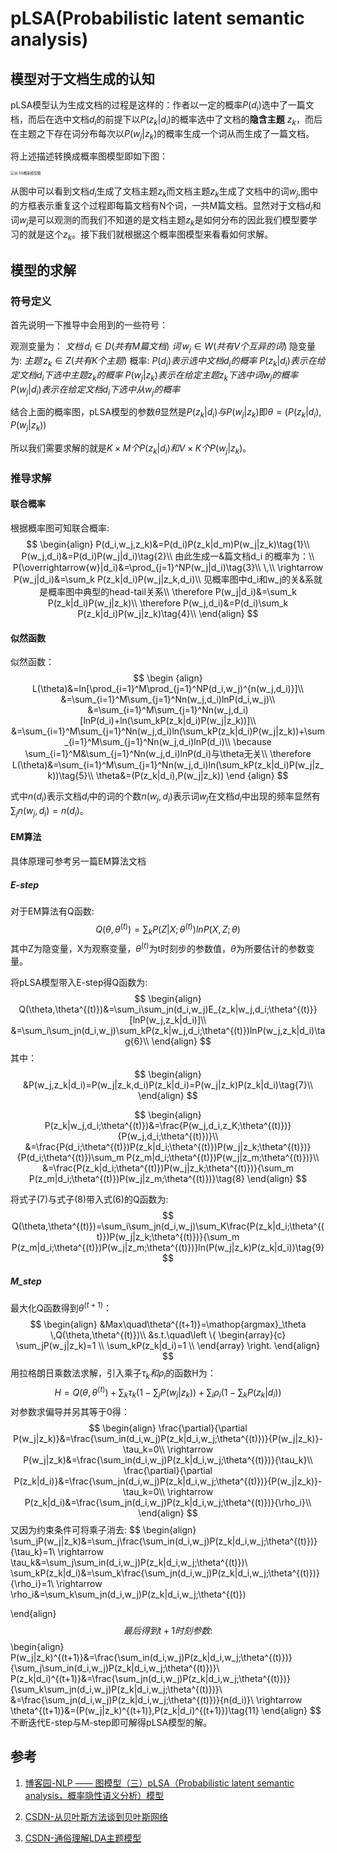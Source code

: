 # pLSA(Probabilistic latent semantic analysis)

## 模型对于文档生成的认知

pLSA模型认为生成文档的过程是这样的：作者以一定的概率$P(d_i)$选中了一篇文档，而后在选中文档$d_i$的前提下以$P(z_k|d_i)$的概率选中了文档的**隐含主题** $z_k$，而后在主题之下存在词分布每次以$P(w_j|z_k)$的概率生成一个词从而生成了一篇文档。

将上述描述转换成概率图模型即如下图：

<img src="D:\Data analysis\Tools of Data Analysis\Tools-and-Knowledge-of-Data-Analysis\Resource\pLSA_1.png" alt="pLSA概率模型图" style="zoom:40%;" />

从图中可以看到文档$d_i$生成了文档主题$z_k$而文档主题$z_k$生成了文档中的词$w_j$,图中的方框表示重复这个过程即每篇文档有N个词，一共M篇文档。显然对于文档$d_i$和词$w_j$是可以观测的而我们不知道的是文档主题$z_k$是如何分布的因此我们模型要学习的就是这个$z_k$。接下我们就根据这个概率图模型来看看如何求解。

## 模型的求解

### 符号定义

首先说明一下推导中会用到的一些符号：

观测变量为：
$文档\,d_i \in D(共有M篇文档)$
$词\, w_j \in W(共有V个互异的词)$
隐变量为:
$主题\,z_k\in Z(共有K个主题)$
概率:
$P(d_i)表示选中文档d_i的概率$
$P(z_k|d_i)表示在给定文档d_i下选中主题z_k的概率$
$P(w_j|z_k)表示在给定主题z_k下选中词w_j的概率$
$P(w_j|d_i)表示在给定文档d_i下选中从w_j的概率$

结合上面的概率图，pLSA模型的参数$\theta$显然是$P(z_k|d_i)与P(w_j|z_k)$即$\theta=(P(z_k|d_i),P(w_j|z_k))$

所以我们需要求解的就是$K\times M个P(z_k|d_i)和V\times K个P(w_j|z_k)$。

### 推导求解

#### 联合概率

根据概率图可知联合概率:
$$
\begin{align}
P(d_i,w_j,z_k)&=P(d_i)P(z_k|d_m)P(w_j|z_k)\tag{1}\\
P(w_j,d_i)&=P(d_i)P(w_j|d_i)\tag{2}\\
由此生成一&篇文档d_i 的概率为：\\
P(\overrightarrow{w}|d_i)&=\prod_{j=1}^NP(w_j|d_i)\tag{3}\\
\,\\
\rightarrow P(w_j|d_i)&=\sum_k P(z_k|d_i)P(w_j|z_k,d_i)\\
见概率图中d_i和w_j的关&系就是概率图中典型的head-tail关系\\
\therefore P(w_j|d_i)&=\sum_k P(z_k|d_i)P(w_j|z_k)\\
\therefore P(w_j,d_i)&=P(d_i)\sum_k P(z_k|d_i)P(w_j|z_k)\tag{4}\\
\end{align}
$$

#### 似然函数

似然函数：
$$
\begin {align}
L(\theta)&=ln[\prod_{i=1}^M\prod_{j=1}^NP(d_i,w_j)^{n(w_j,d_i)}]\\
&=\sum_{i=1}^M\sum_{j=1}^Nn(w_j,d_i)lnP(d_i,w_j)\\
&=\sum_{i=1}^M\sum_{j=1}^Nn(w_j,d_i)[lnP(d_i)+ln(\sum_kP(z_k|d_i)P(w_j|z_k))]\\
&=\sum_{i=1}^M\sum_{j=1}^Nn(w_j,d_i)ln(\sum_kP(z_k|d_i)P(w_j|z_k))+\sum_{i=1}^M\sum_{j=1}^Nn(w_j,d_i)lnP(d_i)\\
\because  \sum_{i=1}^M&\sum_{j=1}^Nn(w_j,d_i)lnP(d_i)与\theta无关\\
\therefore L(\theta)&=\sum_{i=1}^M\sum_{j=1}^Nn(w_j,d_i)ln(\sum_kP(z_k|d_i)P(w_j|z_k))\tag{5}\\
\theta&=(P(z_k|d_i),P(w_j|z_k))
\end {align}
$$

式中$n(d_i)$表示文档$d_i$中的词的个数$n(w_j,d_i)$表示词$w_j$在文档$d_i$中出现的频率显然有$\sum_{j}n(w_j,d_i)=n(d_i)$。

#### EM算法

具体原理可参考另一篇EM算法文档

##### E-step

对于EM算法有Q函数:
$$
Q(\theta,\theta^{(t)})=\sum_kP(Z|X;\theta^{(t)})lnP(X,Z;\theta)
$$
其中Z为隐变量，X为观察变量，$\theta^{(t)}$为t时刻步的参数值，$\theta$为所要估计的参数变量。

将pLSA模型带入E-step得Q函数为:
$$
\begin{align}
Q(\theta,\theta^{(t)})&=\sum_i\sum_jn(d_i,w_j)E_{z_k|w_j,d_i;\theta^{(t)}}[lnP(w_j,z_k|d_i)]\\
&=\sum_i\sum_jn(d_i,w_j)\sum_kP(z_k|w_j,d_i;\theta^{(t)})lnP(w_j,z_k|d_i)\tag{6}\\
\end{align}
$$
其中：
$$
\begin{align}
&P(w_j,z_k|d_i)=P(w_j|z_k,d_i)P(z_k|d_i)=P(w_j|z_k)P(z_k|d_i)\tag{7}\\
\end{align}
$$

$$
\begin{align}
P(z_k|w_j,d_i;\theta^{(t)})&=\frac{P(w_j,d_i,z_K;\theta^{(t)})}{P(w_j,d_i;\theta^{(t)})}\\
&=\frac{P(d_i;\theta^{(t)})P(z_k|d_i;\theta^{(t)})P(w_j|z_k;\theta^{(t)})}{P(d_i;\theta^{(t)})\sum_m P(z_m|d_i;\theta^{(t)})P(w_j|z_m;\theta^{(t)})}\\
&=\frac{P(z_k|d_i;\theta^{(t)})P(w_j|z_k;\theta^{(t)})}{\sum_m P(z_m|d_i;\theta^{(t)})P(w_j|z_m;\theta^{(t)})}\tag{8}
\end{align}
$$

将式子(7)与式子(8)带入式(6)的Q函数为:
$$
Q(\theta,\theta^{(t)})=\sum_i\sum_jn(d_i,w_j)\sum_K\frac{P(z_k|d_i;\theta^{(t)})P(w_j|z_k;\theta^{(t)})}{\sum_m P(z_m|d_i;\theta^{(t)})P(w_j|z_m;\theta^{(t)})}ln(P(w_j|z_k)P(z_k|d_i))\tag{9}
$$

##### M_step

最大化Q函数得到$\theta^{(t+1)}$：
$$
\begin{align}
&Max\quad\theta^{(t+1)}=\mathop{argmax}_\theta \,Q(\theta,\theta^{(t)})\\
&s.t.\quad\left \{ 
\begin{array}{c}
\sum_jP(w_j|z_k)=1 \\ 
\sum_kP(z_k|d_i)=1 \\
\end{array}
\right.
\end{align}
$$
用拉格朗日乘数法求解，引入乘子$\tau_k和\rho_i$的函数H为：
$$
H=Q(\theta,\theta^{(t)})+\sum_k\tau_k(1-\sum_jP(w_j|z_k))+\sum_i\rho_i(1-\sum_kP(z_k|d_i))\tag{10}
$$
对参数求偏导并另其等于0得：
$$
\begin{align}
\frac{\partial}{\partial P(w_j|z_k)}&=\frac{\sum_in(d_i,w_j)P(z_k|d_i,w_j;\theta^{(t)})}{P(w_j|z_k)}-\tau_k=0\\
\rightarrow P(w_j|z_k)&=\frac{\sum_in(d_i,w_j)P(z_k|d_i,w_j;\theta^{(t)})}{\tau_k}\\
\frac{\partial}{\partial P(z_k|d_i)}&=\frac{\sum_jn(d_i,w_j)P(z_k|d_i,w_j;\theta^{(t)})}{P(w_j|z_k)}-\tau_k=0\\
\rightarrow  P(z_k|d_i)&=\frac{\sum_jn(d_i,w_j)P(z_k|d_i,w_j;\theta^{(t)})}{\rho_i}\\
\end{align}
$$
又因为约束条件可将乘子消去:
$$
\begin{align}
\sum_jP(w_j|z_k)&=\sum_j\frac{\sum_in(d_i,w_j)P(z_k|d_i,w_j;\theta^{(t)})}{\tau_k}=1\\
\rightarrow \tau_k&=\sum_j\sum_in(d_i,w_j)P(z_k|d_i,w_j;\theta^{(t)})\\
\sum_kP(z_k|d_i)&=\sum_k\frac{\sum_jn(d_i,w_j)P(z_k|d_i,w_j;\theta^{(t)})}{\rho_i}=1\\
\rightarrow \rho_i&=\sum_k\sum_jn(d_i,w_j)P(z_k|d_i,w_j;\theta^{(t)})

\end{align}
$$
最后得到t+1时刻参数:
$$
\begin{align}
P(w_j|z_k)^{(t+1)}&=\frac{\sum_in(d_i,w_j)P(z_k|d_i,w_j;\theta^{(t)})}{\sum_j\sum_in(d_i,w_j)P(z_k|d_i,w_j;\theta^{(t)})}\\
P(z_k|d_i)^{(t+1)}&=\frac{\sum_jn(d_i,w_j)P(z_k|d_i,w_j;\theta^{(t)})}{\sum_k\sum_jn(d_i,w_j)P(z_k|d_i,w_j;\theta^{(t)})}\\
&=\frac{\sum_jn(d_i,w_j)P(z_k|d_i,w_j;\theta^{(t)})}{n(d_i)}\\
\rightarrow \theta^{(t+1)}&=(P(w_j|z_k)^{(t+1)},P(z_k|d_i)^{(t+1)})\tag{11}
\end{align}
$$
不断迭代E-step与M-step即可解得pLSA模型的解。

## 参考

1. [博客园-NLP —— 图模型（三）pLSA（Probabilistic latent semantic analysis，概率隐性语义分析）模型](https://www.cnblogs.com/Determined22/p/7237111.html)

2. [CSDN-从贝叶斯方法谈到贝叶斯网络](https://blog.csdn.net/v_july_v/article/details/40984699)

3. [CSDN-通俗理解LDA主题模型](https://blog.csdn.net/v_JULY_v/article/details/41209515)

















